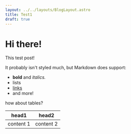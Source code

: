 ```yaml
---
layout: ../../layouts/BlogLayout.astro
title: Test1
draft: true
---
```


# Hi there!

This test post!

It probably isn't styled much, but Markdown does support:

- **bold** and _italics._
- lists
- [links](https://astro.build)
- and more!

how about tables?

| head1     | head2     |
| --------- | --------- |
| content 1 | content 2 |
